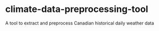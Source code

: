 # climate-data-preprocessing-tool
A tool to extract and preprocess Canadian historical daily weather data
